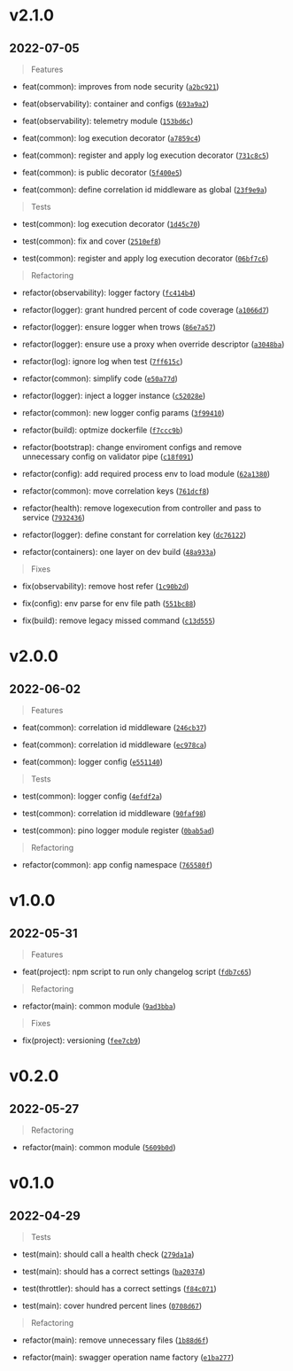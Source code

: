 # v2.1.0

## 2022-07-05

> Features

* feat(common): improves from node security ([`a2bc921`](https://ssh.dev.azure.com/git@ssh.dev.azure.com:v3/QsaudeDevOps/DigitalWorkPlace/node-nestjs-startkit/commit/a2bc921a8f5c842234127d819c237278bb25d1e4))

* feat(observability): container and configs ([`693a9a2`](https://ssh.dev.azure.com/git@ssh.dev.azure.com:v3/QsaudeDevOps/DigitalWorkPlace/node-nestjs-startkit/commit/693a9a2c96e3c03b8a51f9108b73c6d28ebfab6c))

* feat(observability): telemetry module ([`153bd6c`](https://ssh.dev.azure.com/git@ssh.dev.azure.com:v3/QsaudeDevOps/DigitalWorkPlace/node-nestjs-startkit/commit/153bd6c82a99913ede5b0b84291a3c78b26ce8e3))

* feat(common): log execution decorator ([`a7859c4`](https://ssh.dev.azure.com/git@ssh.dev.azure.com:v3/QsaudeDevOps/DigitalWorkPlace/node-nestjs-startkit/commit/a7859c44ca1fc208cb89400e6cc952f4bc08bd36))

* feat(common): register and apply log execution decorator ([`731c8c5`](https://ssh.dev.azure.com/git@ssh.dev.azure.com:v3/QsaudeDevOps/DigitalWorkPlace/node-nestjs-startkit/commit/731c8c53985e172c66d16c7e01090ea0a54e5192))

* feat(common): is public decorator ([`5f400e5`](https://ssh.dev.azure.com/git@ssh.dev.azure.com:v3/QsaudeDevOps/DigitalWorkPlace/node-nestjs-startkit/commit/5f400e549fb401d88c6421fb0b74389a11eebb6c))

* feat(common): define correlation id middleware as global ([`23f9e9a`](https://ssh.dev.azure.com/git@ssh.dev.azure.com:v3/QsaudeDevOps/DigitalWorkPlace/node-nestjs-startkit/commit/23f9e9a1a8af7a7fbf882abae87ecd2b8c57e75f))

> Tests

* test(common): log execution decorator ([`1d45c70`](https://ssh.dev.azure.com/git@ssh.dev.azure.com:v3/QsaudeDevOps/DigitalWorkPlace/node-nestjs-startkit/commit/1d45c7045e2c0455a1d6bcc8d00375cb5b23b161))

* test(common): fix and cover ([`2510ef8`](https://ssh.dev.azure.com/git@ssh.dev.azure.com:v3/QsaudeDevOps/DigitalWorkPlace/node-nestjs-startkit/commit/2510ef8bb2565fc317cb408adfcafc049a779097))

* test(common): register and apply log execution decorator ([`06bf7c6`](https://ssh.dev.azure.com/git@ssh.dev.azure.com:v3/QsaudeDevOps/DigitalWorkPlace/node-nestjs-startkit/commit/06bf7c69ebdf78b15b82a737e6da8cfdafead593))

> Refactoring

* refactor(observability): logger factory ([`fc414b4`](https://ssh.dev.azure.com/git@ssh.dev.azure.com:v3/QsaudeDevOps/DigitalWorkPlace/node-nestjs-startkit/commit/fc414b4bb3c290c3674cb28b89b0b9885b24079f))

* refactor(logger): grant hundred percent of code coverage ([`a1066d7`](https://ssh.dev.azure.com/git@ssh.dev.azure.com:v3/QsaudeDevOps/DigitalWorkPlace/node-nestjs-startkit/commit/a1066d72b37e35ee3334d238998593f13005736d))

* refactor(logger): ensure logger when trows ([`86e7a57`](https://ssh.dev.azure.com/git@ssh.dev.azure.com:v3/QsaudeDevOps/DigitalWorkPlace/node-nestjs-startkit/commit/86e7a5731e334897e37dd3bee8a445459d35264a))

* refactor(logger): ensure use a proxy when override descriptor ([`a3048ba`](https://ssh.dev.azure.com/git@ssh.dev.azure.com:v3/QsaudeDevOps/DigitalWorkPlace/node-nestjs-startkit/commit/a3048bad9d2432fd62e3f2bbe78145c8c1b83412))

* refactor(log): ignore log when test ([`7ff615c`](https://ssh.dev.azure.com/git@ssh.dev.azure.com:v3/QsaudeDevOps/DigitalWorkPlace/node-nestjs-startkit/commit/7ff615cea4c05482a88ccc0f796222b10e5eb386))

* refactor(common): simplify code ([`e50a77d`](https://ssh.dev.azure.com/git@ssh.dev.azure.com:v3/QsaudeDevOps/DigitalWorkPlace/node-nestjs-startkit/commit/e50a77ddff5fb63370ba260b028913ae37e4eb0e))

* refactor(logger): inject a logger instance ([`c52028e`](https://ssh.dev.azure.com/git@ssh.dev.azure.com:v3/QsaudeDevOps/DigitalWorkPlace/node-nestjs-startkit/commit/c52028e9ba1175ce71621c5d23afaea94132b654))

* refactor(common): new logger config params ([`3f99410`](https://ssh.dev.azure.com/git@ssh.dev.azure.com:v3/QsaudeDevOps/DigitalWorkPlace/node-nestjs-startkit/commit/3f9941009fb2f1af2b2a405c220b516747f5bb74))

* refactor(build): optmize dockerfile ([`f7ccc9b`](https://ssh.dev.azure.com/git@ssh.dev.azure.com:v3/QsaudeDevOps/DigitalWorkPlace/node-nestjs-startkit/commit/f7ccc9ba766387d0baa57f818f8311e0e7a873c6))

* refactor(bootstrap): change enviroment configs and remove unnecessary config on validator pipe ([`c18f091`](https://ssh.dev.azure.com/git@ssh.dev.azure.com:v3/QsaudeDevOps/DigitalWorkPlace/node-nestjs-startkit/commit/c18f0914f7a6dd7b0e5ad1d6d6eac33c6cb32f4c))

* refactor(config): add required process env to load module ([`62a1380`](https://ssh.dev.azure.com/git@ssh.dev.azure.com:v3/QsaudeDevOps/DigitalWorkPlace/node-nestjs-startkit/commit/62a138012b2d068adf8b59bcdee164e4606fbc4a))

* refactor(common): move correlation keys ([`761dcf8`](https://ssh.dev.azure.com/git@ssh.dev.azure.com:v3/QsaudeDevOps/DigitalWorkPlace/node-nestjs-startkit/commit/761dcf83c98c64ac3cb55d4bce2211bad7f2039b))

* refactor(health): remove logexecution from controller and pass to service ([`7932436`](https://ssh.dev.azure.com/git@ssh.dev.azure.com:v3/QsaudeDevOps/DigitalWorkPlace/node-nestjs-startkit/commit/7932436b5443ea08aff352ab8ff76c0f59c1826e))

* refactor(logger): define constant for correlation key ([`dc76122`](https://ssh.dev.azure.com/git@ssh.dev.azure.com:v3/QsaudeDevOps/DigitalWorkPlace/node-nestjs-startkit/commit/dc76122a2ef49aa8a0ed87e3845cfe23d7acd3ce))

* refactor(containers): one layer on dev build ([`48a933a`](https://ssh.dev.azure.com/git@ssh.dev.azure.com:v3/QsaudeDevOps/DigitalWorkPlace/node-nestjs-startkit/commit/48a933a0621a3a5c1194ae01d1f57bd09b9430c4))

> Fixes

* fix(observability): remove host refer ([`1c90b2d`](https://ssh.dev.azure.com/git@ssh.dev.azure.com:v3/QsaudeDevOps/DigitalWorkPlace/node-nestjs-startkit/commit/1c90b2db4a006e4793c2b4d146ac0ce91e78e41f))

* fix(config): env parse for env file path ([`551bc88`](https://ssh.dev.azure.com/git@ssh.dev.azure.com:v3/QsaudeDevOps/DigitalWorkPlace/node-nestjs-startkit/commit/551bc881ce1aa9560301f30d69c3167974cd0555))

* fix(build): remove legacy missed command ([`c13d555`](https://ssh.dev.azure.com/git@ssh.dev.azure.com:v3/QsaudeDevOps/DigitalWorkPlace/node-nestjs-startkit/commit/c13d555ff5932c57022cb4deff1d5bb8d36f4ca8))

# v2.0.0

## 2022-06-02

> Features

* feat(common): correlation id middleware ([`246cb37`](https://ssh.dev.azure.com/git@ssh.dev.azure.com:v3/QsaudeDevOps/DigitalWorkPlace/node-nestjs-startkit/commit/246cb379b829b05ce07f7df682675853a4a82531))

* feat(common): correlation id middleware ([`ec978ca`](https://ssh.dev.azure.com/git@ssh.dev.azure.com:v3/QsaudeDevOps/DigitalWorkPlace/node-nestjs-startkit/commit/ec978caf6d2c9e05a0dcbafa3b0046022b52f58f))

* feat(common): logger config ([`e551140`](https://ssh.dev.azure.com/git@ssh.dev.azure.com:v3/QsaudeDevOps/DigitalWorkPlace/node-nestjs-startkit/commit/e5511401466a04483fd7b28246bf19cecd1785ff))

> Tests

* test(common): logger config ([`4efdf2a`](https://ssh.dev.azure.com/git@ssh.dev.azure.com:v3/QsaudeDevOps/DigitalWorkPlace/node-nestjs-startkit/commit/4efdf2af4e09986412f6bf60fac159976ebfff67))

* test(common): correlation id middleware ([`90faf98`](https://ssh.dev.azure.com/git@ssh.dev.azure.com:v3/QsaudeDevOps/DigitalWorkPlace/node-nestjs-startkit/commit/90faf98ad5aa6fcfe788b33892f426e14f270e81))

* test(common): pino logger module register ([`0bab5ad`](https://ssh.dev.azure.com/git@ssh.dev.azure.com:v3/QsaudeDevOps/DigitalWorkPlace/node-nestjs-startkit/commit/0bab5ad7bd5429ae58e095bd959ca768ce1729df))

> Refactoring

* refactor(common): app config namespace ([`765580f`](https://ssh.dev.azure.com/git@ssh.dev.azure.com:v3/QsaudeDevOps/DigitalWorkPlace/node-nestjs-startkit/commit/765580fcd6fba9fae64b9c4c2cd992e1c07abc30))

# v1.0.0

## 2022-05-31

> Features

* feat(project): npm script to run only changelog script ([`fdb7c65`](https://ssh.dev.azure.com/git@ssh.dev.azure.com:v3/QsaudeDevOps/DigitalWorkPlace/node-nestjs-startkit/commit/fdb7c655b39e7e9e6aff0e9d363361dba6565dc1))

> Refactoring

* refactor(main): common module ([`9ad3bba`](https://ssh.dev.azure.com/git@ssh.dev.azure.com:v3/QsaudeDevOps/DigitalWorkPlace/node-nestjs-startkit/commit/9ad3bba9cbfef3db6747b6d97087f87eaba9a47b))

> Fixes

* fix(project): versioning ([`fee7cb9`](https://ssh.dev.azure.com/git@ssh.dev.azure.com:v3/QsaudeDevOps/DigitalWorkPlace/node-nestjs-startkit/commit/fee7cb9de76fa3981e80ee1690ca75b4afeee511))

# v0.2.0

## 2022-05-27

> Refactoring

* refactor(main): common module ([`5609b0d`](https://ssh.dev.azure.com/git@ssh.dev.azure.com:v3/QsaudeDevOps/DigitalWorkPlace/node-nestjs-startkit/commit/5609b0daafc26e617c936219df438d38723cfbf1))

# v0.1.0

## 2022-04-29

> Tests

* test(main): should call a health check ([`279da1a`](https://ssh.dev.azure.com/git@ssh.dev.azure.com:v3/QsaudeDevOps/DigitalWorkPlace/node-nestjs-startkit/commit/279da1a600c63f5b04a940bb03e64957bb845193))

* test(main): should has a correct settings ([`ba20374`](https://ssh.dev.azure.com/git@ssh.dev.azure.com:v3/QsaudeDevOps/DigitalWorkPlace/node-nestjs-startkit/commit/ba20374d37043ca699b921a85b25c1d4e0b6d804))

* test(throttler): should has a correct settings ([`f84c071`](https://ssh.dev.azure.com/git@ssh.dev.azure.com:v3/QsaudeDevOps/DigitalWorkPlace/node-nestjs-startkit/commit/f84c071ca1fc7f2c1e8c6267d5d5b05f54dfc0ec))

* test(main): cover hundred percent lines ([`0708d67`](https://ssh.dev.azure.com/git@ssh.dev.azure.com:v3/QsaudeDevOps/DigitalWorkPlace/node-nestjs-startkit/commit/0708d67fdddf7d5dc54d9d0bfffe89fead1a1f66))

> Refactoring

* refactor(main): remove unnecessary files ([`1b88d6f`](https://ssh.dev.azure.com/git@ssh.dev.azure.com:v3/QsaudeDevOps/DigitalWorkPlace/node-nestjs-startkit/commit/1b88d6f267d5067346700943f666134878d55a79))

* refactor(main): swagger operation name factory ([`e1ba277`](https://ssh.dev.azure.com/git@ssh.dev.azure.com:v3/QsaudeDevOps/DigitalWorkPlace/node-nestjs-startkit/commit/e1ba277353b8809d6eeec21323d1d768eddb3665))
